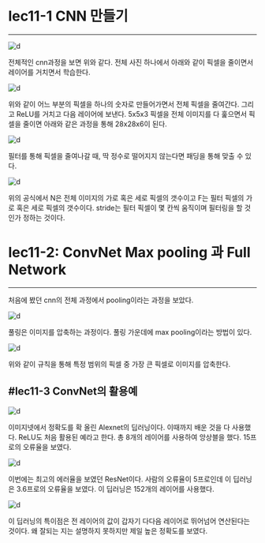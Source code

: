 # lec11-1 CNN 만들기
------------------------------------------------
![d](https://3.bp.blogspot.com/-UhSd7zIn4i4/V7aoqShB-XI/AAAAAAAAIGo/Vkvb45KN9-8aqZEDEUjhWaqjn9HBm7PyACK4B/s400/ScreenShot_20160811153954.png)

전체적인 cnn과정을 보면 위와 같다.
전체 사진 하나에서 아래와 같이 픽셀을 줄이면서 레이어를 거치면서 학습한다.

![d](https://3.bp.blogspot.com/-7oh4VI6-iV4/V7apLxX_YZI/AAAAAAAAIGw/Nf2HA2pdedQEzPdrZs0N-dlq9GX0SV-oQCK4B/s400/ScreenShot_20160811153954.png)
 
위와 같이 어느 부분의 픽셀을 하나의 숫자로 만들어가면서 전체 픽셀을 줄여간다.
그리고 ReLU를 거치고 다음 레이어에 보낸다.
5x5x3 픽셀을 전체 이미지를 다 훑으면서 픽셀을 줄이면 아래와 같은 과정을 통해 28x28x6이 된다.

![d](https://2.bp.blogspot.com/-gANR0kue-8E/V7ap61a6EZI/AAAAAAAAIHA/WzQA_lyEKgA590R99tHS0D-wfQC42Z1xwCK4B/s400/ScreenShot_20160811153954.png)

필터를 통해 픽셀을 줄여나갈 때, 딱 정수로 떨어지지 않는다면 패딩을 통해 맞출 수 있다.

![d](https://3.bp.blogspot.com/-5MGlmUFG5EM/V7aqvZ3BSsI/AAAAAAAAIHI/__NSYu2L-D8ef5PYX6O9wb8azxDt7MEmgCK4B/s400/ScreenShot_20160811153954.png)

위의 공식에서 N은 전체 이미지의 가로 혹은 세로 픽셀의 갯수이고
F는 필터 픽셀의 가로 혹은 세로 픽셀의 갯수이다.
stride는 필터 픽셀이 몇 칸씩 움직이며 필터링을 할 것인가 정하는 것이다.

# lec11-2: ConvNet Max pooling 과 Full Network
-------------------------------------------------------
처음에 봤던 cnn의 전체 과정에서 pooling이라는 과정을 보았다.

![d](https://4.bp.blogspot.com/-aAfaRJn3OlA/V7arm95sY0I/AAAAAAAAIHU/EZ5af-DuiVwzIWyTVTWotVdqyRbj0ejOwCK4B/s400/ScreenShot_20160811153954.png)

풀링은 이미지를 압축하는 과정이다. 풀링 가운데에 max pooling이라는 방법이 있다.

![d](https://3.bp.blogspot.com/-1nKtSwfUXk4/V7ar8jGA0FI/AAAAAAAAIHg/e9zpX9iVUEICvfbG5SfhTU_3dkcCSrtXgCK4B/s400/ScreenShot_20160811153954.png)

위와 같이 규칙을 통해 특정 범위의 픽셀 중 가장 큰 픽셀로 이미지를 압축한다.

#lec11-3 ConvNet의 활용예
-------------------------------------------------------
![d](https://4.bp.blogspot.com/-f2IBklODFVg/V7atsyJY8bI/AAAAAAAAIHs/l2-ERMnA1KknAgACvGXvx2MujbPP_5haQCK4B/s400/ScreenShot_20160811153954.png)

이미지넷에서 정확도를 확 올린 Alexnet의 딥러닝이다.
이때까지 배운 것을 다 사용했다.
ReLU도 처음 활용된 예라고 한다.
총 8개의 레이어를 사용하여 앙상블을 했다.
15프로의 오류율을 보였다.

![d](https://1.bp.blogspot.com/-QQttdtkKV_o/V7auJOmMtnI/AAAAAAAAIH0/5iUJ9ToVR-Iklo1Ypwk7Lsr_AawO2d2XQCK4B/s400/ScreenShot_20160811153954.png)

이번에는 최고의 에러율을 보였던 ResNet이다.
사람의 오류율이 5프로인데 이 딥러닝은 3.6프로의 오류율을 보였다.
이 딥러닝은 152개의 레이어를 사용했다.

![d](https://1.bp.blogspot.com/-WclHZOqwBsU/V7aukLu8NOI/AAAAAAAAIH8/3O8CQA4fmKsZo3fj0zdgXUpiOw8ucc6rQCK4B/s400/ScreenShot_20160811153954.png)

이 딥러닝의 특이점은 전 레이어의 값이 갑자기 다다음 레이어로 뛰어넘어 연산된다는 것이다. 왜 잘되는 지는 설명하지 못하지만 제일 높은 정확도를 보였다.




